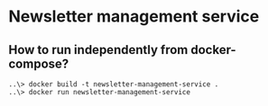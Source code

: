 # Newsletter management service

## How to run independently from docker-compose?
```shell
..\> docker build -t newsletter-management-service .
..\> docker run newsletter-management-service
```